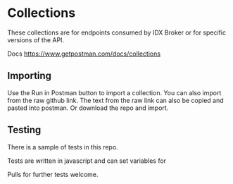 # Collections

These collections are for endpoints consumed by IDX Broker or for specific versions of the API.

Docs https://www.getpostman.com/docs/collections

## Importing

Use the Run in Postman button to import a collection.
You can also import from the raw github link.
The text from the raw link can also be copied and pasted into postman.
Or download the repo and import.

## Testing

There is a sample of tests in this repo. 

Tests are written in javascript and can set variables for 

Pulls for further tests welcome.
